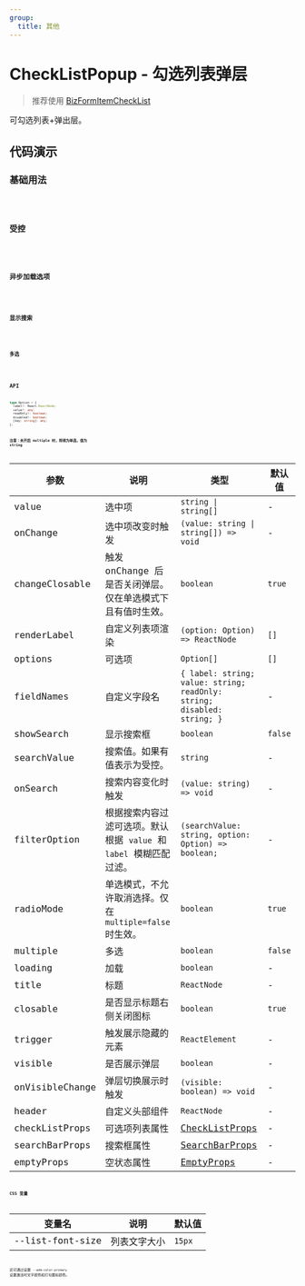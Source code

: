 ```yaml
---
group:
  title: 其他
---
```


# CheckListPopup - 勾选列表弹层

> 推荐使用 [BizFormItemCheckList](/components/biz-form/form-item#checklist---勾选列表)

可勾选列表+弹出层。

## 代码演示

### 基础用法

<code src='./demos/basic.tsx' />

### 受控

<code src='./demos/control.tsx' />

### 异步加载选项

<code src='./demos/async.tsx' />

### 显示搜索

<code src='./demos/search.tsx' />

### 多选

<code src='./demos/multiple.tsx' />

## API

```typescript
type Option = {
  label?: React.ReactNode;
  value?: any;
  readOnly?: boolean;
  disabled?: boolean;
  [key: string]: any;
};
```

**注意：未开启 multiple 时，将视为单选，值为 string**

| 参数 | 说明 | 类型 | 默认值 |
| --- | --- | --- | --- |
| value | 选中项 | `string \| string[]` | - |
| onChange | 选中项改变时触发 | `(value: string \| string[]) => void` | - |
| changeClosable | 触发 onChange 后是否关闭弹层。<br/>仅在单选模式下且有值时生效。 | `boolean` | `true` |
| renderLabel | 自定义列表项渲染 | `(option: Option) => ReactNode` | `[]` |
| options | 可选项 | `Option[]` | `[]` |
| fieldNames | 自定义字段名 | `{ label: string; value: string; readOnly: string; disabled: string; }` | - |
| showSearch | 显示搜索框 | `boolean` | `false` |
| searchValue | 搜索值。如果有值表示为受控。 | `string` | - |
| onSearch | 搜索内容变化时触发 | `(value: string) => void` | - |
| filterOption | 根据搜索内容过滤可选项。默认根据 `value` 和 `label` 模糊匹配过滤。 | `(searchValue: string, option: Option) => boolean;` | - |
| radioMode | 单选模式，不允许取消选择。仅在 `multiple=false` 时生效。 | `boolean` | `true` |
| multiple | 多选 | `boolean` | `false` |
| loading | 加载 | `boolean` | - |
| title | 标题 | `ReactNode` | - |
| closable | 是否显示标题右侧关闭图标 | `boolean` | `true` |
| trigger | 触发展示隐藏的元素 | `ReactElement` | - |
| visible | 是否展示弹层 | `boolean` | - |
| onVisibleChange | 弹层切换展示时触发 | `(visible: boolean) => void` | - |
| header | 自定义头部组件 | `ReactNode` | - |
| checkListProps | 可选项列表属性 | [CheckListProps](https://mobile.ant.design/zh/components/check-list#checklist) | - |
| searchBarProps | 搜索框属性 | [SearchBarProps](https://mobile.ant.design/zh/components/search-bar#属性) | - |
| emptyProps | 空状态属性 | [EmptyProps](https://mobile.ant.design/zh/components/empty#属性) | - |

### CSS 变量

| 变量名           | 说明         | 默认值 |
| ---------------- | ------------ | ------ |
| --list-font-size | 列表文字大小 | `15px` |

还可通过设置 `--adm-color-primary` 设置激活时文字颜色和打勾图标颜色。
